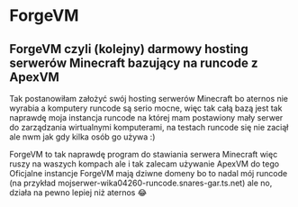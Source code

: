 # ForgeVM
## ForgeVM czyli (kolejny) darmowy hosting serwerów Minecraft bazujący na runcode z ApexVM
Tak postanowiłam założyć swój hosting serwerów Minecraft bo aternos nie wyrabia a komputery runcode są serio mocne, więc tak całą bazą jest tak naprawdę moja instancja runcode na której mam postawiony mały serwer do zarządzania wirtualnymi komputerami, na testach runcode się nie zaciął ale nwm jak gdy kilka osób go używa :)

ForgeVM to tak naprawdę program do stawiania serwera Minecraft więc ruszy na waszych kompach ale i tak zalecam używanie ApexVM do tego
Oficjalne instancje ForgeVM mają dziwne domeny bo to nadal mój runcode (na przykład mojserwer-wika04260-runcode.snares-gar.ts.net) ale no, działa na pewno lepiej niż aternos 😂
